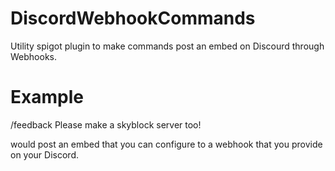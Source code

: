 # DiscordWebhookCommands
Utility spigot plugin to make commands post an embed on Discourd through Webhooks.

# Example
/feedback Please make a skyblock server too!

would post an embed that you can configure to a webhook that you provide on your Discord.
